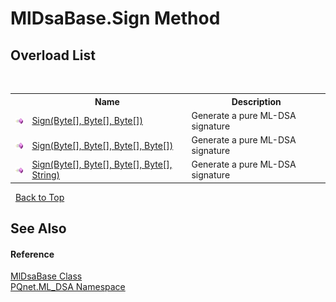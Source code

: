 # MlDsaBase.Sign Method 
 


## Overload List
&nbsp;<table><tr><th></th><th>Name</th><th>Description</th></tr><tr><td>![Public method](media/pubmethod.gif "Public method")</td><td><a href="6971371a-59db-32ce-5f99-d3ddeac63acc">Sign(Byte[], Byte[], Byte[])</a></td><td>
Generate a pure ML-DSA signature</td></tr><tr><td>![Public method](media/pubmethod.gif "Public method")</td><td><a href="d6048b36-bc60-b1c9-d86b-aa6b46213354">Sign(Byte[], Byte[], Byte[], Byte[])</a></td><td>
Generate a pure ML-DSA signature</td></tr><tr><td>![Public method](media/pubmethod.gif "Public method")</td><td><a href="bad4e65e-24e3-21fa-f63b-92876b111593">Sign(Byte[], Byte[], Byte[], Byte[], String)</a></td><td>
Generate a pure ML-DSA signature</td></tr></table>&nbsp;
<a href="#mldsabase.sign-method">Back to Top</a>

## See Also


#### Reference
<a href="b2a29346-3a61-825e-11a9-d60bef35c1fb">MlDsaBase Class</a><br /><a href="098c2ae7-a283-47c8-9739-d51bf939ff87">PQnet.ML_DSA Namespace</a><br />